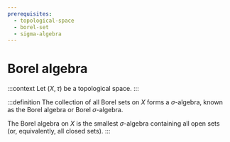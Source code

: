 ```yaml
---
prerequisites:
  - topological-space
  - borel-set
  - sigma-algebra
---
```


# Borel algebra

:::context
Let $(X, \tau)$ be a topological space.
:::

:::definition
The collection of all Borel sets on $X$ forms a $σ$-algebra, known as the Borel algebra or Borel $σ$-algebra.

The Borel algebra on $X$ is the smallest $σ$-algebra containing all open sets (or, equivalently, all closed sets).
:::
